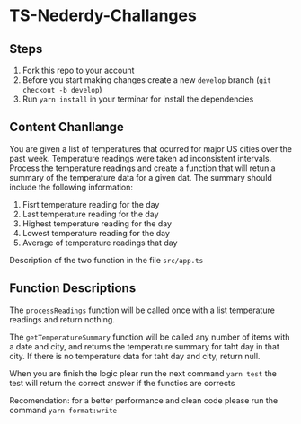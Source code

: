 # TS-Nederdy-Challanges

## Steps

1. Fork this repo to your account
1. Before you start making changes create a new `develop` branch (`git checkout -b develop`)
1. Run `yarn install` in your terminar for install the dependencies

## Content Chanllange

You are given a list of temperatures that ocurred for major US cities over the past week. Temperature readings were taken ad inconsistent intervals. Process the temperature readings and create a function that will retun a summary of the temperature data for a given dat. The summary should include the following information:

1. Fisrt temperature reading for the day
1. Last temperature reading for the day
1. Highest temperature reading for the day
1. Lowest temperature reading for the day
1. Average of temperature readings that day

Description of the two function in the file `src/app.ts`

## Function Descriptions

The `processReadings` function will be called once with a list temperature readings and return nothing.

The `getTemperatureSummary` function will be called any number of items with a date and city, and returns the temperature summary for taht day in that city. If there is no temperature data for taht day and city, return null.

When you are finish the logic plear run the next command `yarn test` the test will return the correct answer if the functios are corrects

Recomendation: for a better performance and clean code please run the command `yarn format:write`


